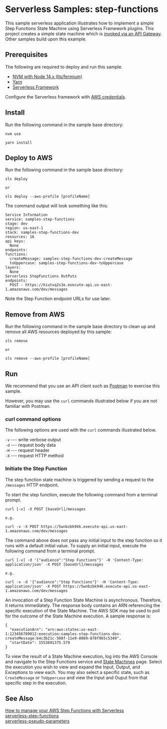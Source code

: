 # Serverless Samples: step-functions

This sample serverless application illustrates how to implement a simple Step Functions State Machine using Serverless Framework plugins. This project creates a simple state machine which is [invoked via an API Gateway][aws-stepf-gateway]. Other samples build upon this example.

## Prerequisites

The following are required to deploy and run this sample.

* [NVM with Node 14.x (lts/fermium)][nvm]
* [Yarn][yarn]
* [Serverless Framework][sls]

Configure the Serverless framework with [AWS credentials](https://www.serverless.com/framework/docs/providers/aws/guide/credentials/).

## Install

Run the following command in the sample base directory:

```
nvm use

yarn install
```

## Deploy to AWS

Run the following command in the sample base directory:

```
sls deploy

or

sls deploy --aws-profile [profileName]
```

The command output will look something like this:

```
Service Information
service: samples-step-functions
stage: dev
region: us-east-1
stack: samples-step-functions-dev
resources: 16
api keys:
  None
endpoints:
functions:
  createMessage: samples-step-functions-dev-createMessage
  toUppercase: samples-step-functions-dev-toUppercase
layers:
  None
Serverless StepFunctions OutPuts
endpoints:
  POST - https://kiutxq2s3e.execute-api.us-east-1.amazonaws.com/dev/messages
```

Note the Step Function endpoint URLs for use later.

## Remove from AWS

Run the following command in the sample base directory to clean up and remove all AWS resources deployed by this sample:

```
sls remove

or

sls remove --aws-profile [profileName]
```

## Run

We recommend that you use an API client such as [Postman][postman] to exercise this sample.

However, you may use the `curl` commands illustrated below if you are not familiar with Postman.

### curl command options

The following options are used with the `curl` commands illustrated below.

`-v` --- write verbose output  
`-d` --- request body data  
`-H` --- request header  
`-X` --- request HTTP method  

### Initiate the Step Function

The step function state machine is triggered by sending a request to the `/messages` HTTP endpoint.

To start the step function, execute the following command from a terminal prompt.

```
curl [-v] -X POST [baseUrl]/messages

e.g.

curl -v -X POST https://5wnbzbk94k.execute-api.us-east-1.amazonaws.com/dev/messages
```

The command above does not pass any initial input to the step function so it runs with a default initial value. To supply an initial input, execute the following command from a terminal prompt.

```
curl [-v] -d '{"audience":"Step Functions"}' -H 'Content-Type: application/json' -X POST [baseUrl]/messages

e.g.

curl -v -d '{"audience":"Step Functions"}' -H 'Content-Type: application/json' -X POST https://5wnbzbk94k.execute-api.us-east-1.amazonaws.com/dev/messages
```

An invocation of a Step Function State Machine is asynchronous. Therefore, it returns immediately. The response body contains an ARN referencing the specific execution of the State Machine. The AWS SDK may be used to poll for the outcome of the State Machine execution. A sample response is:

```
{
  "executionArn": "arn:aws:states:us-east-1:123456789012:execution:samples-step-functions-dev-createMessage:b4c3b21c-508f-11e9-8069-878f965c5349",
  "startDate": 1553691375.579
}
```

To view the result of a State Machine execution, log into the AWS Console and navigate to the Step Functions service and [State Machines](https://console.aws.amazon.com/states/home#/statemachines) page. Select the execution you wish to view and expand the Input, Output, and Exceptions to view each. You may also select a specific state, such as `CreateMessage` or `ToUppercase` and view the Input and Ouput from that specific step in the execution.

## See Also
[How to manage your AWS Step Functions with Serverless][sls-stepfunctions]  
[serverless-step-functions](https://www.npmjs.com/package/serverless-step-functions "serverless-step-functions | NPM")  
[serverless-pseudo-parameters](https://www.npmjs.com/package/serverless-pseudo-parameters "serverless-pseudo-parameters | NPM")  

[sls-stepfunctions]: https://serverless.com/blog/how-to-manage-your-aws-step-functions-with-serverless/ "How to manage your AWS Step Functions with Serverless | Serverless Blog"
[aws-stepf-gateway]: https://docs.aws.amazon.com/step-functions/latest/dg/tutorial-api-gateway.html "Creating a Step Functions API Using API Gateway | AWS Docs"

[nvm]: https://github.com/nvm-sh/nvm "Node Version Manager"
[yarn]: https://yarnpkg.com/ "Yarn Package Manager"
[sls]: https://www.serverless.com/ "Serverless Framework"
[postman]: https://www.postman.com/ "Postman API platform"